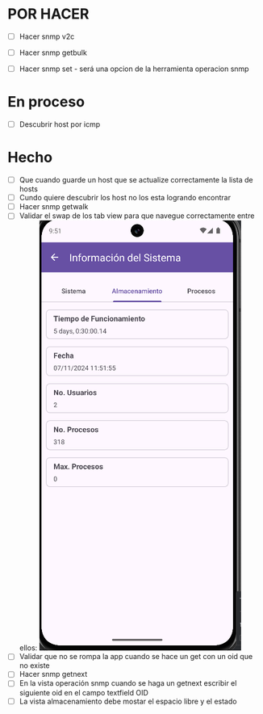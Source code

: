 # POR HACER

- [ ] Hacer snmp v2c
- [ ] Hacer snmp getbulk
- [ ] Hacer snmp set - será una opcion de la herramienta operacion snmp


# En proceso
- [ ] Descubrir host por icmp
# Hecho
- [ ] Que cuando guarde un host que se actualize correctamente la lista de hosts
- [ ] Cundo quiere descubrir los host no los esta logrando encontrar
- [ ] Hacer snmp getwalk
- [ ] Validar el swap de los tab view para que
    navegue correctamente entre ellos:
    ![img.png](img.png)
- [ ] Validar que no se rompa la app cuando se hace un get con un oid que no existe
- [ ] Hacer snmp getnext
- [ ] En la vista operación snmp cuando se haga un getnext escribir el siguiente oid en el campo
  textfield OID
- [ ] La vista almacenamiento debe mostar el espacio libre y el estado